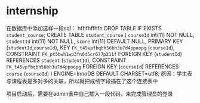 # internship

在数据库中添加这样一段sql： hfhfhffhfh
DROP TABLE IF EXISTS `student_course`;
CREATE TABLE `student_course` (
  `courseId` int(11) NOT NULL,
  `studentId` int(11) NOT NULL,
  `score` int(11) DEFAULT NULL,
  PRIMARY KEY (`studentId`,`courseId`),
  KEY `FK_t45vpfbqbh56bh3u7d4ppoopg` (`courseId`),
  CONSTRAINT `FK_pt5bwh1wp3fn0d5cr677p211f` FOREIGN KEY (`studentId`) REFERENCES `student` (`studentId`),
  CONSTRAINT `FK_t45vpfbqbh56bh3u7d4ppoopg` FOREIGN KEY (`courseId`) REFERENCES `course` (`courseId`)
) ENGINE=InnoDB DEFAULT CHARSET=utf8;
原因：学生表与课程表是多对多的关联，所以就把成绩字段插在了这个连接表中

项目启动后，需要在admin表中自己插入一段代码，来完成管理员的登录